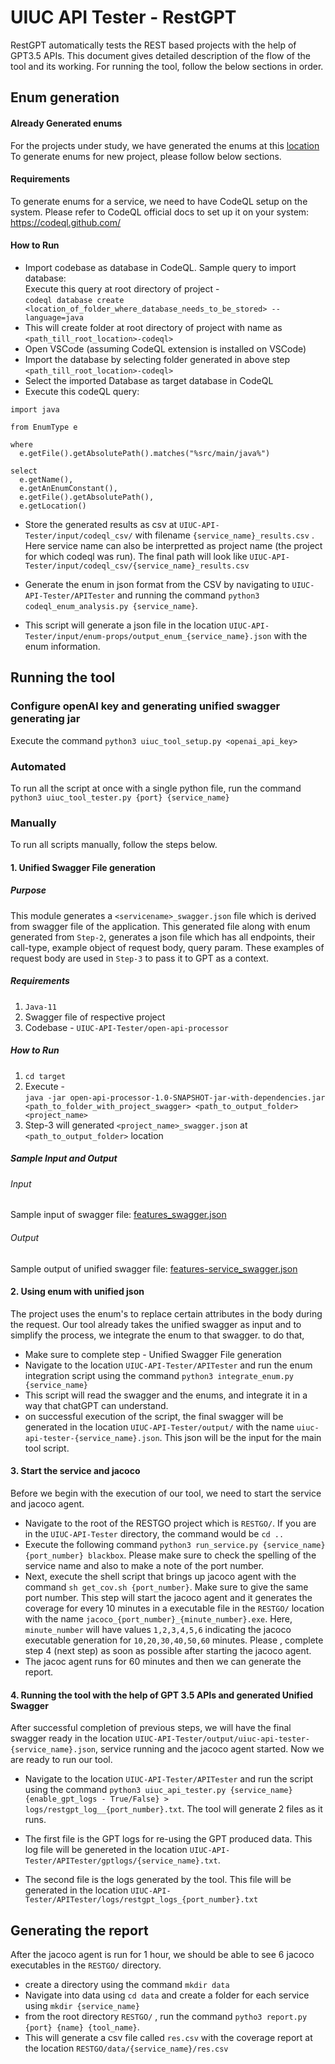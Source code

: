 # UIUC API Tester - RestGPT
RestGPT automatically tests the REST based projects with the help of GPT3.5 APIs. 
This document gives detailed description of the flow of the tool and its working.
For running the tool, follow the below sections in order.

## Enum generation

#### Already Generated enums
For the projects under study, we have generated the enums at this [location](https://github.com/akshathsk/REST_Go/tree/UIUC-API-Tester/UIUC-API-Tester/input/enum-props)
</br>
To generate enums for new project, please follow below sections.
#### Requirements
To generate enums for a service, we need to have CodeQL setup on the system.
Please refer to CodeQL official docs to set up it on your system: https://codeql.github.com/

#### How to Run
- Import codebase as database in CodeQL. Sample query to import database: </br>
Execute this query at root directory of project - </br>
``codeql database create <location_of_folder_where_database_needs_to_be_stored> --language=java``
- This will create folder at root directory of project with name as ``<path_till_root_location>-codeql>``
- Open VSCode (assuming CodeQL extension is installed on VSCode)
- Import the database by selecting folder generated in above step ``<path_till_root_location>-codeql>``
- Select the imported Database as target database in CodeQL
- Execute this codeQL query: 
```
import java

from EnumType e

where 
  e.getFile().getAbsolutePath().matches("%src/main/java%")

select 
  e.getName(),
  e.getAnEnumConstant(),
  e.getFile().getAbsolutePath(),
  e.getLocation()
```

- Store the generated results as csv at ```UIUC-API-Tester/input/codeql_csv/``` with filename ```{service_name}_results.csv``` . Here service name can also be interpretted as project name (the project for which codeql was run). The final path will look like ```UIUC-API-Tester/input/codeql_csv/{service_name}_results.csv```

- Generate the enum in json format from the CSV by navigating to ```UIUC-API-Tester/APITester``` and running the command ```python3 codeql_enum_analysis.py {service_name}```.

- This script will generate a json file in the location ```UIUC-API-Tester/input/enum-props/output_enum_{service_name}.json``` with the enum information.




## Running the tool

### Configure openAI key and generating unified swagger generating jar

Execute the command ``python3 uiuc_tool_setup.py <openai_api_key>``

### Automated

To run all the script at once with a single python file, run the command ```python3 uiuc_tool_tester.py {port} {service_name}```

### Manually

To run all scripts manually, follow the steps below.

#### 1. Unified Swagger File generation

##### Purpose 
This module generates a ``<servicename>_swagger.json`` file which is derived from swagger file 
of the application. This generated file along with enum generated from ``Step-2``, generates 
a json file which has all endpoints, their call-type, example object of request body, query param.
These examples of request body are used in ``Step-3`` to pass it to GPT as a context.

##### Requirements
1. ``Java-11``
2. Swagger file of respective project
3. Codebase - ``UIUC-API-Tester/open-api-processor``

##### How to Run
1. ``cd target``
2. Execute - </br>
``java -jar open-api-processor-1.0-SNAPSHOT-jar-with-dependencies.jar <path_to_folder_with_project_swagger> <path_to_output_folder> <project_name>``
3. Step-3 will generated ``<project_name>_swagger.json`` at ``<path_to_output_folder>`` location

##### Sample Input and Output

###### Input
Sample input of swagger file: [features_swagger.json](https://github.com/akshathsk/REST_Go/blob/UIUC-API-Tester/doc/features_swagger.json)
###### Output
Sample output of unified swagger file: [features-service_swagger.json](https://github.com/akshathsk/REST_Go/blob/UIUC-API-Tester/UIUC-API-Tester/input/swagger/features-service_swagger.json)


#### 2. Using enum with unified json
The project uses the enum's to replace certain attributes in the body during the request. Our tool already takes the unified swagger as input and to simplify the process, we integrate the enum to that swagger. to do that,

- Make sure to complete step - Unified Swagger File generation
- Navigate to the location ```UIUC-API-Tester/APITester``` and run the enum integration script using the command ```python3 integrate_enum.py {service_name}```
- This script will read the swagger and the enums, and integrate it in a way that chatGPT can understand.
- on successful execution of the script, the final swagger will be generated in the location ```UIUC-API-Tester/output/``` with the name ```uiuc-api-tester-{service_name}.json```. This json will be the input for the main tool script.

#### 3. Start the service and jacoco
Before we begin with the execution of our tool, we need to start the service and jacoco agent.
- Navigate to the root of the RESTGO project which is ```RESTGO/```. If you are in the ``UIUC-API-Tester`` directory, the command would be ```cd ..```
- Execute the following command ```python3 run_service.py {service_name} {port_number} blackbox```. Please make sure to check the spelling of the service name and also to make a note of the port number.
- Next, execute the shell script that brings up jacoco agent with the command ```sh get_cov.sh {port_number}```. Make sure to give the same port number. This step will start the jacoco agent and it generates the coverage for every 10 minutes in a executable file in the ```RESTGO/``` location with the name ```jacoco_{port_number}_{minute_number}.exe```. Here, ```minute_number``` will have values ```1,2,3,4,5,6``` indicating the jacoco executable generation for ```10,20,30,40,50,60``` minutes. Please , complete step 4 (next step) as soon as possible after starting the jacoco agent.
- The jacoc agent runs for 60 minutes and then we can generate the report.


#### 4. Running the tool with the help of GPT 3.5 APIs and generated Unified Swagger
After successful completion of previous steps, we will have the final swagger ready in the location ```UIUC-API-Tester/output/uiuc-api-tester-{service_name}.json```, service running and the jacoco agent started. Now we are ready to run our tool.

- Navigate to the location ```UIUC-API-Tester/APITester``` and run the script using the command ```python3 uiuc_api_tester.py {service_name} {enable_gpt_logs - True/False} > logs/restgpt_log__{port_number}.txt```. The tool will generate 2 files as it runs.

- The first file is the GPT logs for re-using the GPT produced data. This log file will be genereted in the location ```UIUC-API-Tester/APITester/gptlogs/{service_name}.txt```.

- The second file is the logs generated by the tool. This file will be generated in the location ```UIUC-API-Tester/APITester/logs/restgpt_logs_{port_number}.txt```


## Generating the report
After the jacoco agent is run for 1 hour, we should be able to see 6 jacoco executables in the ```RESTGO/``` directory. 
- create a directory using the command ```mkdir data```
- Navigate into data using ```cd data``` and create a folder for each service using ```mkdir {service_name}```
- from the root directory ```RESTGO/``` , run the command ```pytho3 report.py {port} {name} {tool_name}```.
- This will generate a csv file called ```res.csv``` with the coverage report at the location ```RESTGO/data/{service_name}/res.csv```



